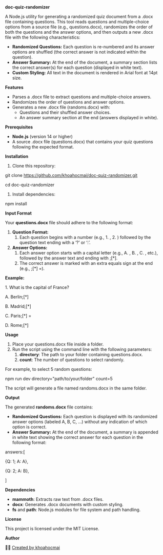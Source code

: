 **doc-quiz-randomizer**

A Node.js utility for generating a randomized quiz document from a .docx file containing questions. This tool reads questions and multiple-choice options from a source file (e.g., questions.docx), randomizes the order of both the questions and the answer options, and then outputs a new .docx file with the following characteristics:

- **Randomized Questions:** Each question is re-numbered and its answer options are shuffled (the correct answer is not indicated within the question).
- **Answer Summary:** At the end of the document, a summary section lists the correct answer(s) for each question (displayed in white text).
- **Custom Styling:** All text in the document is rendered in Arial font at 14pt size.

**Features**

- Parses a .docx file to extract questions and multiple-choice answers.
- Randomizes the order of questions and answer options.
- Generates a new .docx file (randoms.docx) with:
  - Questions and their shuffled answer choices.
  - An answer summary section at the end (answers displayed in white).

**Prerequisites**

- **Node.js** (version 14 or higher)
- A source .docx file (questions.docx) that contains your quiz questions following the expected format.

**Installation**

1. Clone this repository:

git clone https://github.com/khoahocmai/doc-quiz-randomizer.git

cd doc-quiz-randomizer

1. Install dependencies:

npm install

**Input Format**

Your **questions.docx** file should adhere to the following format:

1. **Question Format:**
   1. Each question begins with a number (e.g., 1. , 2. ) followed by the question text ending with a ‘?’ or ‘:’.
1. **Answer Options:**
   1. Each answer option starts with a capital letter (e.g., A. , B. , C. , etc.), followed by the answer text and ending with ;[\*].
   1. The correct answer is marked with an extra equals sign at the end (e.g., ;[\*] =).

**Example:**

1\. What is the capital of France?

A. Berlin;[\*]

B. Madrid;[\*]

C. Paris;[\*] =

D. Rome;[\*]

**Usage**

1. Place your questions.docx file inside a folder.
1. Run the script using the command line with the following parameters:
   1. **directory**: The path to your folder containing questions.docx.
   1. **count**: The number of questions to select randomly.

For example, to select 5 random questions:

npm run dev directory="path/to/your/folder" count=5

The script will generate a file named randoms.docx in the same folder.

**Output**

The generated **randoms.docx** file contains:

- **Randomized Questions:**
  Each question is displayed with its randomized answer options (labeled A, B, C, …) without any indication of which option is correct.
- **Answer Summary:**
  At the end of the document, a summary is appended in white text showing the correct answer for each question in the following format:

answers:[

{Q: 1; A: A},

{Q: 2; A: B},

]

**Dependencies**

- **mammoth**: Extracts raw text from .docx files.
- **docx**: Generates .docx documents with custom styling.
- **fs** and **path**: Node.js modules for file system and path handling.

**License**

This project is licensed under the MIT License.

**Author**

👨‍💻 [Created by khoahocmai](https://github.com/khoahocmai)

